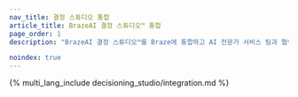 ```yaml
---
nav_title: 결정 스튜디오 통합
article_title: BrazeAI 결정 스튜디오™ 통합
page_order: 1
description: "BrazeAI 결정 스튜디오™를 Braze에 통합하고 AI 전문가 서비스 팀과 협력하여 1:1 의사 결정을 위한 AI를 적용하는 에이전트를 구축하는 방법을 배우십시오. 이는 귀하의 주요 비즈니스 지표를 개선하는 데 도움이 됩니다."

noindex: true
---
```


{% multi_lang_include decisioning_studio/integration.md %}
